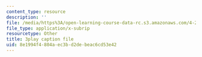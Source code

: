 ```yaml
---
content_type: resource
description: ''
file: /media/https%3A/open-learning-course-data-rc.s3.amazonaws.com/4-241j-theory-of-city-form-spring-2013/8e1994f4804aec3bd2debeac6cd53e42_3V5ORt7shjI.srt
file_type: application/x-subrip
resourcetype: Other
title: 3play caption file
uid: 8e1994f4-804a-ec3b-d2de-beac6cd53e42
---
```

